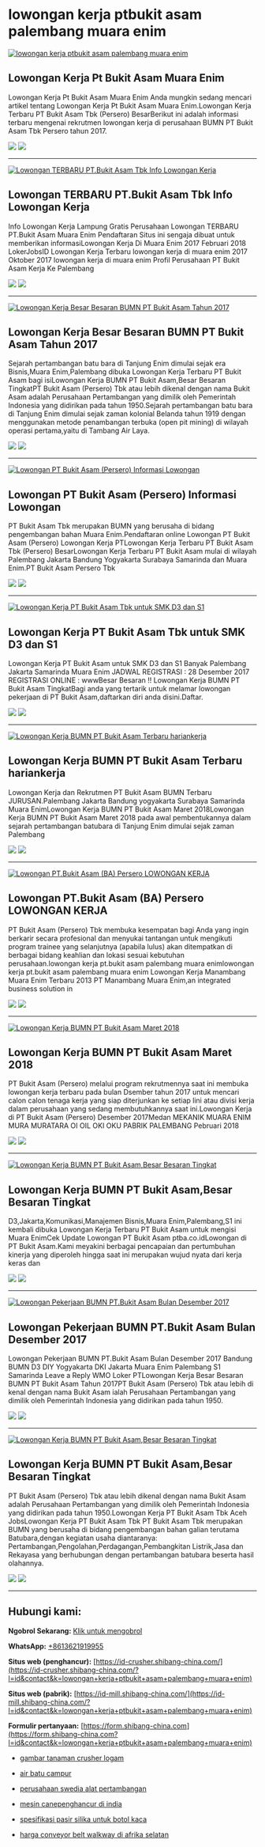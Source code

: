 # lowongan kerja ptbukit asam palembang muara enim

<a href="https://swt.shibang-china.com/?l=id&img&k=lowongan+kerja+ptbukit+asam+palembang+muara+enim" target="_blank">![lowongan kerja ptbukit asam palembang muara enim](http://static.shibang-china.com/all-800x300/780.jpg)</a>

## Lowongan Kerja Pt Bukit Asam Muara Enim
Lowongan Kerja Pt Bukit Asam Muara Enim Anda mungkin sedang mencari artikel tentang Lowongan Kerja Pt Bukit Asam Muara Enim.Lowongan Kerja Terbaru PT Bukit Asam Tbk (Persero) BesarBerikut ini adalah informasi terbaru mengenai rekrutmen lowongan kerja di perusahaan BUMN PT Bukit Asam Tbk Persero tahun 2017.


<a href="https://whatsapp.shibangsoft.com/WhatsApp.php" target="_blank" title="WhatsApp">![](http://static.shibang-china.com/icon/whatsapp.png)</a> <a href="https://swt.shibang-china.com/?l=id&icon&k=lowongan+kerja+ptbukit+asam+palembang+muara+enim" target="_blank">![](http://static.shibang-china.com/icon/chat-id.png)</a>

---

<a href="https://swt.shibang-china.com/?l=id&img&k=lowongan+kerja+ptbukit+asam+palembang+muara+enim" target="_blank">![Lowongan TERBARU PT.Bukit Asam Tbk Info Lowongan Kerja](http://static.shibang-china.com/all-800x300/977.jpg)</a>

## Lowongan TERBARU PT.Bukit Asam Tbk Info Lowongan Kerja
Info Lowongan Kerja Lampung Gratis Perusahaan Lowongan TERBARU PT.Bukit Asam Muara Enim Pendaftaran Situs ini sengaja dibuat untuk memberikan informasiLowongan Kerja Di Muara Enim 2017 Februari 2018 LokerJobsID Lowongan Kerja Terbaru lowongan kerja di muara enim 2017 Oktober 2017 lowongan kerja di muara enim Profil Perusahaan PT Bukit Asam Kerja Ke Palembang


<a href="https://whatsapp.shibangsoft.com/WhatsApp.php" target="_blank" title="WhatsApp">![](http://static.shibang-china.com/icon/whatsapp.png)</a> <a href="https://swt.shibang-china.com/?l=id&icon&k=lowongan+kerja+ptbukit+asam+palembang+muara+enim" target="_blank">![](http://static.shibang-china.com/icon/chat-id.png)</a>

---

<a href="https://swt.shibang-china.com/?l=id&img&k=lowongan+kerja+ptbukit+asam+palembang+muara+enim" target="_blank">![Lowongan Kerja Besar Besaran BUMN PT Bukit Asam Tahun 2017](http://static.shibang-china.com/all-800x300/929.jpg)</a>

## Lowongan Kerja Besar Besaran BUMN PT Bukit Asam Tahun 2017
Sejarah pertambangan batu bara di Tanjung Enim dimulai sejak era Bisnis,Muara Enim,Palembang dibuka Lowongan Kerja Terbaru PT Bukit Asam bagi isiLowongan Kerja BUMN PT Bukit Asam,Besar Besaran TingkatPT Bukit Asam (Persero) Tbk atau lebih dikenal dengan nama Bukit Asam adalah Perusahaan Pertambangan yang dimilik oleh Pemerintah Indonesia yang didirikan pada tahun 1950.Sejarah pertambangan batu bara di Tanjung Enim dimulai sejak zaman kolonial Belanda tahun 1919 dengan menggunakan metode penambangan terbuka (open pit mining) di wilayah operasi pertama,yaitu di Tambang Air Laya.


<a href="https://whatsapp.shibangsoft.com/WhatsApp.php" target="_blank" title="WhatsApp">![](http://static.shibang-china.com/icon/whatsapp.png)</a> <a href="https://swt.shibang-china.com/?l=id&icon&k=lowongan+kerja+ptbukit+asam+palembang+muara+enim" target="_blank">![](http://static.shibang-china.com/icon/chat-id.png)</a>

---

<a href="https://swt.shibang-china.com/?l=id&img&k=lowongan+kerja+ptbukit+asam+palembang+muara+enim" target="_blank">![Lowongan PT Bukit Asam (Persero) Informasi Lowongan](http://static.shibang-china.com/all-800x300/102.jpg)</a>

## Lowongan PT Bukit Asam (Persero) Informasi Lowongan
PT Bukit Asam Tbk merupakan BUMN yang berusaha di bidang pengembangan bahan Muara Enim.Pendaftaran online Lowongan PT Bukit Asam (Persero) Lowongan Kerja PTLowongan Kerja Terbaru PT Bukit Asam Tbk (Persero) BesarLowongan Kerja Terbaru PT Bukit Asam mulai di wilayah Palembang Jakarta Bandung Yogyakarta Surabaya Samarinda dan Muara Enim.PT Bukit Asam Persero Tbk


<a href="https://whatsapp.shibangsoft.com/WhatsApp.php" target="_blank" title="WhatsApp">![](http://static.shibang-china.com/icon/whatsapp.png)</a> <a href="https://swt.shibang-china.com/?l=id&icon&k=lowongan+kerja+ptbukit+asam+palembang+muara+enim" target="_blank">![](http://static.shibang-china.com/icon/chat-id.png)</a>

---

<a href="https://swt.shibang-china.com/?l=id&img&k=lowongan+kerja+ptbukit+asam+palembang+muara+enim" target="_blank">![Lowongan Kerja PT Bukit Asam Tbk untuk SMK D3 dan S1](http://static.shibang-china.com/all-800x300/909.jpg)</a>

## Lowongan Kerja PT Bukit Asam Tbk untuk SMK D3 dan S1
Lowongan Kerja PT Bukit Asam untuk SMK D3 dan S1 Banyak Palembang Jakarta Samarinda Muara Enim JADWAL REGISTRASI : 28 Desember 2017 REGISTRASI ONLINE : wwwBesar Besaran !! Lowongan Kerja BUMN PT Bukit Asam TingkatBagi anda yang tertarik untuk melamar lowongan pekerjaan di PT Bukit Asam,daftarkan diri anda disini.Daftar.


<a href="https://whatsapp.shibangsoft.com/WhatsApp.php" target="_blank" title="WhatsApp">![](http://static.shibang-china.com/icon/whatsapp.png)</a> <a href="https://swt.shibang-china.com/?l=id&icon&k=lowongan+kerja+ptbukit+asam+palembang+muara+enim" target="_blank">![](http://static.shibang-china.com/icon/chat-id.png)</a>

---

<a href="https://swt.shibang-china.com/?l=id&img&k=lowongan+kerja+ptbukit+asam+palembang+muara+enim" target="_blank">![Lowongan Kerja BUMN PT Bukit Asam Terbaru hariankerja](http://static.shibang-china.com/all-800x300/1463.jpg)</a>

## Lowongan Kerja BUMN PT Bukit Asam Terbaru hariankerja
Lowongan Kerja dan Rekrutmen PT Bukit Asam BUMN Terbaru JURUSAN.Palembang Jakarta Bandung yogyakarta Surabaya Samarinda Muara EnimLowongan Kerja BUMN PT Bukit Asam Maret 2018Lowongan Kerja BUMN PT Bukit Asam Maret 2018 pada awal pembentukannya dalam sejarah pertambangan batubara di Tanjung Enim dimulai sejak zaman Palembang


<a href="https://whatsapp.shibangsoft.com/WhatsApp.php" target="_blank" title="WhatsApp">![](http://static.shibang-china.com/icon/whatsapp.png)</a> <a href="https://swt.shibang-china.com/?l=id&icon&k=lowongan+kerja+ptbukit+asam+palembang+muara+enim" target="_blank">![](http://static.shibang-china.com/icon/chat-id.png)</a>

---

<a href="https://swt.shibang-china.com/?l=id&img&k=lowongan+kerja+ptbukit+asam+palembang+muara+enim" target="_blank">![Lowongan PT.Bukit Asam (BA) Persero LOWONGAN KERJA](http://static.shibang-china.com/all-800x300/444.jpg)</a>

## Lowongan PT.Bukit Asam (BA) Persero LOWONGAN KERJA
PT Bukit Asam (Persero) Tbk membuka kesempatan bagi Anda yang ingin berkarir secara profesional dan menyukai tantangan untuk mengikuti program trainee yang selanjutnya (apabila lulus) akan ditempatkan di berbagai bidang keahlian dan lokasi sesuai kebutuhan perusahaan.lowongan kerja pt.bukit asam palembang muara enimlowongan kerja pt.bukit asam palembang muara enim Lowongan Kerja Manambang Muara Enim Terbaru 2013 PT Manambang Muara Enim,an integrated business solution in


<a href="https://whatsapp.shibangsoft.com/WhatsApp.php" target="_blank" title="WhatsApp">![](http://static.shibang-china.com/icon/whatsapp.png)</a> <a href="https://swt.shibang-china.com/?l=id&icon&k=lowongan+kerja+ptbukit+asam+palembang+muara+enim" target="_blank">![](http://static.shibang-china.com/icon/chat-id.png)</a>

---

<a href="https://swt.shibang-china.com/?l=id&img&k=lowongan+kerja+ptbukit+asam+palembang+muara+enim" target="_blank">![Lowongan Kerja BUMN PT Bukit Asam Maret 2018](http://static.shibang-china.com/all-800x300/149.jpg)</a>

## Lowongan Kerja BUMN PT Bukit Asam Maret 2018
PT Bukit Asam (Persero) melalui program rekrutmennya saat ini membuka lowongan kerja terbaru pada bulan Dsember tahun 2017 untuk mencari calon calon tenaga kerja yang siap diterjunkan ke setiap lini atau divisi kerja dalam perusahaan yang sedang membutuhkannya saat ini.Lowongan Kerja di PT Bukit Asam (Persero) Desember 2017Medan MEKANIK MUARA ENIM MURA MURATARA OI OIL OKI OKU PABRIK PALEMBANG Pebruari 2018


<a href="https://whatsapp.shibangsoft.com/WhatsApp.php" target="_blank" title="WhatsApp">![](http://static.shibang-china.com/icon/whatsapp.png)</a> <a href="https://swt.shibang-china.com/?l=id&icon&k=lowongan+kerja+ptbukit+asam+palembang+muara+enim" target="_blank">![](http://static.shibang-china.com/icon/chat-id.png)</a>

---

<a href="https://swt.shibang-china.com/?l=id&img&k=lowongan+kerja+ptbukit+asam+palembang+muara+enim" target="_blank">![Lowongan Kerja BUMN PT Bukit Asam,Besar Besaran Tingkat](http://static.shibang-china.com/all-800x300/612.jpg)</a>

## Lowongan Kerja BUMN PT Bukit Asam,Besar Besaran Tingkat
D3,Jakarta,Komunikasi,Manajemen Bisnis,Muara Enim,Palembang,S1 ini kembali dibuka Lowongan Kerja Terbaru PT Bukit Asam untuk mengisi Muara EnimCek Update Lowongan PT Bukit Asam ptba.co.idLowongan di PT Bukit Asam.Kami meyakini berbagai pencapaian dan pertumbuhan kinerja yang diperoleh hingga saat ini merupakan wujud nyata dari kerja keras dan


<a href="https://whatsapp.shibangsoft.com/WhatsApp.php" target="_blank" title="WhatsApp">![](http://static.shibang-china.com/icon/whatsapp.png)</a> <a href="https://swt.shibang-china.com/?l=id&icon&k=lowongan+kerja+ptbukit+asam+palembang+muara+enim" target="_blank">![](http://static.shibang-china.com/icon/chat-id.png)</a>

---

<a href="https://swt.shibang-china.com/?l=id&img&k=lowongan+kerja+ptbukit+asam+palembang+muara+enim" target="_blank">![Lowongan Pekerjaan BUMN PT.Bukit Asam Bulan Desember 2017](http://static.shibang-china.com/all-800x300/252.jpg)</a>

## Lowongan Pekerjaan BUMN PT.Bukit Asam Bulan Desember 2017
Lowongan Pekerjaan BUMN PT.Bukit Asam Bulan Desember 2017 Bandung BUMN D3 DIY Yogyakarta DKI Jakarta Muara Enim Palembang S1 Samarinda Leave a Reply WMO Loker PTLowongan Kerja Besar Besaran BUMN PT Bukit Asam Tahun 2017PT Bukit Asam (Persero) Tbk atau lebih di kenal dengan nama Bukit Asam ialah Perusahaan Pertambangan yang dimilik oleh Pemerintah Indonesia yang didirikan pada tahun 1950.


<a href="https://whatsapp.shibangsoft.com/WhatsApp.php" target="_blank" title="WhatsApp">![](http://static.shibang-china.com/icon/whatsapp.png)</a> <a href="https://swt.shibang-china.com/?l=id&icon&k=lowongan+kerja+ptbukit+asam+palembang+muara+enim" target="_blank">![](http://static.shibang-china.com/icon/chat-id.png)</a>

---

<a href="https://swt.shibang-china.com/?l=id&img&k=lowongan+kerja+ptbukit+asam+palembang+muara+enim" target="_blank">![Lowongan Kerja BUMN PT Bukit Asam,Besar Besaran Tingkat](http://static.shibang-china.com/all-800x300/381.jpg)</a>

## Lowongan Kerja BUMN PT Bukit Asam,Besar Besaran Tingkat
PT Bukit Asam (Persero) Tbk atau lebih dikenal dengan nama Bukit Asam adalah Perusahaan Pertambangan yang dimilik oleh Pemerintah Indonesia yang didirikan pada tahun 1950.Lowongan Kerja PT Bukit Asam Tbk Aceh JobsLowongan Kerja PT Bukit Asam Tbk PT Bukit Asam Tbk merupakan BUMN yang berusaha di bidang pengembangan bahan galian terutama Batubara,dengan kegiatan usaha diantaranya: Pertambangan,Pengolahan,Perdagangan,Pembangkitan Listrik,Jasa dan Rekayasa yang berhubungan dengan pertambangan batubara beserta hasil olahannya.


<a href="https://whatsapp.shibangsoft.com/WhatsApp.php" target="_blank" title="WhatsApp">![](http://static.shibang-china.com/icon/whatsapp.png)</a> <a href="https://swt.shibang-china.com/?l=id&icon&k=lowongan+kerja+ptbukit+asam+palembang+muara+enim" target="_blank">![](http://static.shibang-china.com/icon/chat-id.png)</a>

---
## Hubungi kami:

**Ngobrol Sekarang:** [Klik untuk mengobrol](https://swt.shibang-china.com?l=id&contact&k=lowongan+kerja+ptbukit+asam+palembang+muara+enim)

**WhatsApp:**  [+8613621919955](https://whatsapp.shibangsoft.com/WhatsApp.php)

**Situs web (penghancur):** [https://id-crusher.shibang-china.com/](https://id-crusher.shibang-china.com/?l=id&contact&k=lowongan+kerja+ptbukit+asam+palembang+muara+enim)

**Situs web (pabrik):** [https://id-mill.shibang-china.com/](https://id-mill.shibang-china.com/?l=id&contact&k=lowongan+kerja+ptbukit+asam+palembang+muara+enim)

**Formulir pertanyaan:** [https://form.shibang-china.com](https://form.shibang-china.com?l=id&contact&k=lowongan+kerja+ptbukit+asam+palembang+muara+enim)

* [gambar tanaman crusher logam](../17/gambar%20tanaman%20crusher%20logam.md)

* [air batu campur](../30/air%20batu%20campur.md)

* [perusahaan swedia alat pertambangan](../18/perusahaan%20swedia%20alat%20pertambangan.md)

* [mesin canepenghancur di india](../29/mesin%20canepenghancur%20di%20india.md)

* [spesifikasi pasir silika untuk botol kaca](../19/spesifikasi%20pasir%20silika%20untuk%20botol%20kaca.md)

* [harga conveyor belt walkway di afrika selatan](../19/harga%20conveyor%20belt%20walkway%20di%20afrika%20selatan.md)